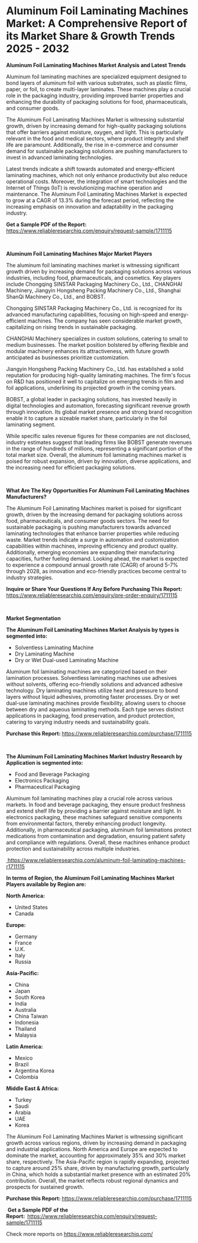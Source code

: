 <p><h1>Aluminum Foil Laminating Machines Market: A Comprehensive Report of its Market Share & Growth Trends 2025 - 2032</h1></p><p><strong>Aluminum Foil Laminating Machines Market Analysis and Latest Trends</strong></p>
<p><p>Aluminum foil laminating machines are specialized equipment designed to bond layers of aluminum foil with various substrates, such as plastic films, paper, or foil, to create multi-layer laminates. These machines play a crucial role in the packaging industry, providing improved barrier properties and enhancing the durability of packaging solutions for food, pharmaceuticals, and consumer goods.</p><p>The Aluminum Foil Laminating Machines Market is witnessing substantial growth, driven by increasing demand for high-quality packaging solutions that offer barriers against moisture, oxygen, and light. This is particularly relevant in the food and medical sectors, where product integrity and shelf life are paramount. Additionally, the rise in e-commerce and consumer demand for sustainable packaging solutions are pushing manufacturers to invest in advanced laminating technologies.</p><p>Latest trends indicate a shift towards automated and energy-efficient laminating machines, which not only enhance productivity but also reduce operational costs. Moreover, the integration of smart technologies and the Internet of Things (IoT) is revolutionizing machine operation and maintenance. The Aluminum Foil Laminating Machines Market is expected to grow at a CAGR of 13.3% during the forecast period, reflecting the increasing emphasis on innovation and adaptability in the packaging industry.</p></p>
<p><strong>Get a Sample PDF of the Report:&nbsp;</strong> <a href="https://www.reliableresearchiq.com/enquiry/request-sample/1711115?utm_campaign=1837&utm_medium=2&utm_source=Github&utm_content=ia&utm_term=10012025&utm_id=aluminum-foil-laminating-machines">https://www.reliableresearchiq.com/enquiry/request-sample/1711115</a></p>
<p>&nbsp;</p>
<p><strong>Aluminum Foil Laminating Machines Major Market Players</strong></p>
<p><p>The aluminum foil laminating machines market is witnessing significant growth driven by increasing demand for packaging solutions across various industries, including food, pharmaceuticals, and cosmetics. Key players include Chongqing SINSTAR Packaging Machinery Co., Ltd., CHANGHAI Machinery, Jiangyin Hongsheng Packing Machinery Co., Ltd., Shanghai ShanQi Machinery Co., Ltd., and BOBST.</p><p>Chongqing SINSTAR Packaging Machinery Co., Ltd. is recognized for its advanced manufacturing capabilities, focusing on high-speed and energy-efficient machines. The company has seen considerable market growth, capitalizing on rising trends in sustainable packaging.</p><p>CHANGHAI Machinery specializes in custom solutions, catering to small to medium businesses. The market position bolstered by offering flexible and modular machinery enhances its attractiveness, with future growth anticipated as businesses prioritize customization.</p><p>Jiangyin Hongsheng Packing Machinery Co., Ltd. has established a solid reputation for producing high-quality laminating machines. The firm's focus on R&D has positioned it well to capitalize on emerging trends in film and foil applications, underlining its projected growth in the coming years.</p><p>BOBST, a global leader in packaging solutions, has invested heavily in digital technologies and automation, forecasting significant revenue growth through innovation. Its global market presence and strong brand recognition enable it to capture a sizeable market share, particularly in the foil laminating segment.</p><p>While specific sales revenue figures for these companies are not disclosed, industry estimates suggest that leading firms like BOBST generate revenues in the range of hundreds of millions, representing a significant portion of the total market size. Overall, the aluminum foil laminating machines market is poised for robust expansion, driven by innovation, diverse applications, and the increasing need for efficient packaging solutions.</p></p>
<p>&nbsp;</p>
<p><strong>What Are The Key Opportunities For Aluminum Foil Laminating Machines Manufacturers?</strong></p>
<p><p>The Aluminum Foil Laminating Machines market is poised for significant growth, driven by the increasing demand for packaging solutions across food, pharmaceuticals, and consumer goods sectors. The need for sustainable packaging is pushing manufacturers towards advanced laminating technologies that enhance barrier properties while reducing waste. Market trends indicate a surge in automation and customization capabilities within machines, improving efficiency and product quality. Additionally, emerging economies are expanding their manufacturing capacities, further fueling demand. Looking ahead, the market is expected to experience a compound annual growth rate (CAGR) of around 5-7% through 2028, as innovation and eco-friendly practices become central to industry strategies.</p></p>
<p><strong>Inquire or Share Your Questions If Any Before Purchasing This Report:</strong> <a href="https://www.reliableresearchiq.com/enquiry/pre-order-enquiry/1711115?utm_campaign=1837&utm_medium=2&utm_source=Github&utm_content=ia&utm_term=10012025&utm_id=aluminum-foil-laminating-machines">https://www.reliableresearchiq.com/enquiry/pre-order-enquiry/1711115</a></p>
<p>&nbsp;</p>
<p><strong>Market Segmentation</strong></p>
<p><strong>The Aluminum Foil Laminating Machines Market Analysis by types is segmented into:</strong></p>
<p><ul><li>Solventless Laminating Machine</li><li>Dry Laminating Machine</li><li>Dry or Wet Dual-used Laminating Machine</li></ul></p>
<p><p>Aluminum foil laminating machines are categorized based on their lamination processes. Solventless laminating machines use adhesives without solvents, offering eco-friendly solutions and advanced adhesive technology. Dry laminating machines utilize heat and pressure to bond layers without liquid adhesives, promoting faster processes. Dry or wet dual-use laminating machines provide flexibility, allowing users to choose between dry and aqueous laminating methods. Each type serves distinct applications in packaging, food preservation, and product protection, catering to varying industry needs and sustainability goals.</p></p>
<p><strong>Purchase this Report:&nbsp;</strong><a href="https://www.reliableresearchiq.com/purchase/1711115?utm_campaign=1837&utm_medium=2&utm_source=Github&utm_content=ia&utm_term=10012025&utm_id=aluminum-foil-laminating-machines">https://www.reliableresearchiq.com/purchase/1711115</a></p>
<p>&nbsp;</p>
<p><strong>The Aluminum Foil Laminating Machines Market Industry Research by Application is segmented into:</strong></p>
<p><ul><li>Food and Beverage Packaging</li><li>Electronics Packaging</li><li>Pharmaceutical Packaging</li></ul></p>
<p><p>Aluminum foil laminating machines play a crucial role across various markets. In food and beverage packaging, they ensure product freshness and extend shelf life by providing a barrier against moisture and light. In electronics packaging, these machines safeguard sensitive components from environmental factors, thereby enhancing product longevity. Additionally, in pharmaceutical packaging, aluminum foil laminations protect medications from contamination and degradation, ensuring patient safety and compliance with regulations. Overall, these machines enhance product protection and sustainability across multiple industries.</p></p>
<p><a href="https://www.reliableresearchiq.com/aluminum-foil-laminating-machines-r1711115?utm_campaign=1837&utm_medium=2&utm_source=Github&utm_content=ia&utm_term=10012025&utm_id=aluminum-foil-laminating-machines">&nbsp;https://www.reliableresearchiq.com/aluminum-foil-laminating-machines-r1711115</a></p>
<p><strong>In terms of Region, the Aluminum Foil Laminating Machines Market Players available by Region are:</strong></p>
<p>
    <p> <strong> North America: </strong>
        <ul>
            <li>United States</li>
            <li>Canada</li>
        </ul>
        </p> 
    <p> <strong> Europe: </strong>
        <ul>
            <li>Germany</li>
            <li>France</li>
            <li>U.K.</li>
            <li>Italy</li>
            <li>Russia</li>
        </ul>
        </p> 
    <p> <strong> Asia-Pacific: </strong>
        <ul>
            <li>China</li>
            <li>Japan</li>
            <li>South Korea</li>
            <li>India</li>
            <li>Australia</li>
            <li>China Taiwan</li>
            <li>Indonesia</li>
            <li>Thailand</li>
            <li>Malaysia</li>
        </ul>
        </p> 
    <p> <strong> Latin America: </strong>
        <ul>
            <li>Mexico</li>
            <li>Brazil</li>
            <li>Argentina Korea</li>
            <li>Colombia</li>
        </ul>
        </p> 
    <p> <strong> Middle East & Africa: </strong>
        <ul>
            <li>Turkey</li>
            <li>Saudi</li>
            <li>Arabia</li>
            <li>UAE</li>
            <li>Korea</li>
        </ul>
    </p>
    </p>
<p><p>The Aluminum Foil Laminating Machines Market is witnessing significant growth across various regions, driven by increasing demand in packaging and industrial applications. North America and Europe are expected to dominate the market, accounting for approximately 35% and 30% market share, respectively. The Asia-Pacific region is rapidly expanding, projected to capture around 25% share, driven by manufacturing growth, particularly in China, which holds a substantial market presence with an estimated 20% contribution. Overall, the market reflects robust regional dynamics and prospects for sustained growth.</p></p>
<p><strong>Purchase this Report: </strong><a href="https://www.reliableresearchiq.com/purchase/1711115?utm_campaign=1837&utm_medium=2&utm_source=Github&utm_content=ia&utm_term=10012025&utm_id=aluminum-foil-laminating-machines">https://www.reliableresearchiq.com/purchase/1711115</a></p>
<p>&nbsp;<strong>Get a Sample PDF of the Report:&nbsp;&nbsp;</strong><a href="https://www.reliableresearchiq.com/enquiry/request-sample/1711115?utm_campaign=1837&utm_medium=2&utm_source=Github&utm_content=ia&utm_term=10012025&utm_id=aluminum-foil-laminating-machines">https://www.reliableresearchiq.com/enquiry/request-sample/1711115</a></p>
<p><strong></strong></p>
<p>Check more reports on <a href="https://www.reliableresearchiq.com/?utm_campaign=1837&utm_medium=2&utm_source=Github&utm_content=ia&utm_term=10012025&utm_id=aluminum-foil-laminating-machines">https://www.reliableresearchiq.com/</a></p>
